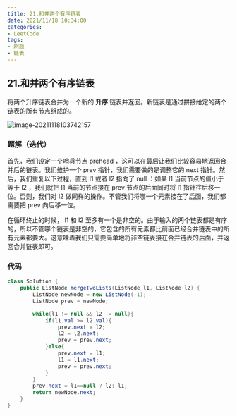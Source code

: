 ```yaml
---
title: 21.和并两个有序链表
date: 2021/11/18 10:34:00
categories:
- LeetCode
tags:
- 刷题
- 链表
---
```


## 21.和并两个有序链表

将两个升序链表合并为一个新的 **升序** 链表并返回。新链表是通过拼接给定的两个链表的所有节点组成的。 

![image-20211118103742157](/img/LeetCode/image-20211118103742157.png)

### 题解（迭代）

首先，我们设定一个哨兵节点 prehead ，这可以在最后让我们比较容易地返回合并后的链表。我们维护一个 prev 指针，我们需要做的是调整它的 next 指针。然后，我们重复以下过程，直到 l1 或者 l2 指向了 null ：如果 l1 当前节点的值小于等于 l2 ，我们就把 l1 当前的节点接在 prev 节点的后面同时将 l1 指针往后移一位。否则，我们对 l2 做同样的操作。不管我们将哪一个元素接在了后面，我们都需要把 prev 向后移一位。

在循环终止的时候， l1 和 l2 至多有一个是非空的。由于输入的两个链表都是有序的，所以不管哪个链表是非空的，它包含的所有元素都比前面已经合并链表中的所有元素都要大。这意味着我们只需要简单地将非空链表接在合并链表的后面，并返回合并链表即可。



### 代码

```java
class Solution {
    public ListNode mergeTwoLists(ListNode l1, ListNode l2) {
        ListNode newNode = new ListNode(-1);
        ListNode prev = newNode;

        while(l1 != null && l2 != null){
            if(l1.val >= l2.val){
                prev.next = l2;
                l2 = l2.next;
                prev = prev.next;
            }else{
                prev.next = l1;
                l1 = l1.next;
                prev = prev.next;
            }
        }
        prev.next = l1==null ? l2: l1;
        return newNode.next;
    }
}
```

